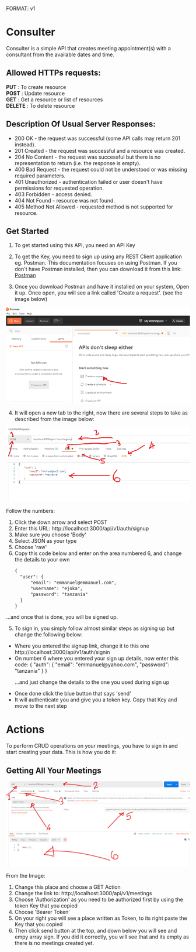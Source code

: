 FORMAT: v1

# Consulter

Consulter is a simple API that creates meeting appointment(s) with a consultant from the available dates and time.

## Allowed HTTPs requests:

<strong>PUT </strong>    : To create resource <br>
<strong>POST</strong>    : Update resource<br>
<strong>GET</strong>     : Get a resource or list of resources<br>
<strong>DELETE</strong>  : To delete resource<br>

## Description Of Usual Server Responses:

<ul>
<li>200 OK - the request was successful (some API calls may return 201 instead).</li>
<li>201 Created - the request was successful and a resource was created.</li>
<li>204 No Content - the request was successful but there is no representation to return (i.e. the response is empty).</li>
<li>400 Bad Request - the request could not be understood or was missing required parameters.</li>
<li>401 Unauthorized - authentication failed or user doesn't have permissions for requested operation.</li>
<li>403 Forbidden - access denied.</li>
<li>404 Not Found - resource was not found.</li>
<li>405 Method Not Allowed - requested method is not supported for resource.</li>
</ul>

## Get Started

1. To get started using this API, you need an API Key

2. To get the Key, you need to sign up using any REST Client application eg. Postman. This documentation focuses on 
using Postman. If you don't have Postman installed, then you can download it from this link: <a href="https://www.postman.com/downloads/">Postman</a>

3. Once you download Postman and have it installed on your system, Open it up. Once open, you will see a link called
'Create a request'. (see the image below)

![screenshot](./app/docs/open.png)

4. It will open a new tab to the right, now there are several steps to take as described from the image below:

![screenshot](./app/docs/data.png)

Follow the numbers: 
 <ol start="1">
 <li>Click the down arrow and select POST</li>
 <li>Enter this URL: http://localhost:3000/api/v1/auth/signup</li>
 <li>Make sure you choose 'Body'</li>
 <li>Select JSON as your type</li>
 <li>Choose 'raw'</li>
 <li> Copy this code below and enter on the area numbered 6, and change the details to your own
 
    {
      "user": {
          "email": "emmanuel@emmanuel.com",
          "username": "ejoka",
          "password": "tanzania"
      }
    }
</li>

 </ol>

...and once that is done, you will be signed up.

5. To sign in, you simply follow almost similar steps as signing up but change the following below:

<ul>
<li>Where you entered the signup link, change it to this one http://localhost:3000/api/v1/auth/signin</li>
<li>On number 6 where you entered your sign up details, now enter this code:
      {
          "auth": {
              "email": "emmanuel@yahoo.com",
              "password": "tanzania"
          }
      }

  ...and just change the details to the one you used during sign up
</li>
<li>Once done click the blue button that says 'send'</li>
<li>It will authenticate you and give you a token key. Copy that Key and move to the next step</li>
</ul>

# Actions

To perform CRUD operations on your meetings, you have to sign in and start creating your data. This is how you do it:

## Getting All Your Meetings

![screenshot](./app/docs/signin.png)

From the Image:

<ol start="1">
<li>Change this place and choose a GET Action</li>
<li>Change the link to: http://localhost:3000/api/v1/meetings</li>
<li>Choose 'Authorization' as you need to be authorized first by using the token Key that you copied</li>
<li>Choose 'Bearer Token'</li>
<li>On your right you will see a place written as Token, to its right paste the Key that you copied</li>
<li>Then click send button at the top, and down below you will see and empy array sign. If you did it correctly, you will see that and its empty as there is no meetings created yet.</li>
</ol>
